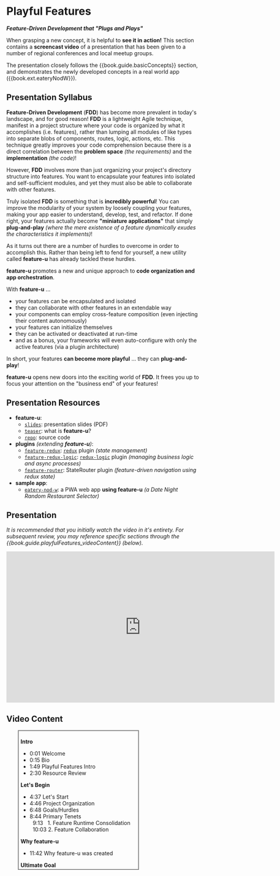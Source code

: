 # Playful Features

**_Feature-Driven Development that "Plugs and Plays"_**

When grasping a new concept, it is helpful to **see it in action!**
This section contains a **screencast video** of a presentation that
has been given to a number of regional conferences and local meetup
groups.

The presentation closely follows the {{book.guide.basicConcepts}}
section, and demonstrates the newly developed concepts in a real world
app ({{book.ext.eateryNodW}}).


## Presentation Syllabus

**Feature-Driven Development** (**FDD**) has become more prevalent in
today's landscape, and for good reason! **FDD** is a lightweight Agile
technique, manifest in a project structure where your code is
organized by what it accomplishes (i.e. features), rather than lumping
all modules of like types into separate blobs of components, routes,
logic, actions, etc. This technique greatly improves your code
comprehension because there is a direct correlation between the
**problem space** _(the requirements)_ and the **implementation**
_(the code)_!

However, **FDD** involves more than just organizing your project's
directory structure into features. You want to encapsulate your
features into isolated and self-sufficient modules, and yet they must
also be able to collaborate with other features.

Truly isolated **FDD** is something that is **incredibly powerful**!
You can improve the modularity of your system by loosely coupling your
features, making your app easier to understand, develop, test, and
refactor. If done right, your features actually become **"miniature
applications"** that simply **plug-and-play** _(where the mere existence of a
feature dynamically exudes the characteristics it implements)_!

As it turns out there are a number of hurdles to overcome in order to
accomplish this. Rather than being left to fend for yourself, a new
utility called **feature-u** has already tackled these hurdles.

**feature-u** promotes a new and unique approach to **code
**organization** and app orchestration**.

With **feature-u** ...

- your features can be encapsulated and isolated
- they can collaborate with other features in an extendable way
- your components can employ cross-feature composition (even injecting
  their content autonomously)
- your features can initialize themselves
- they can be activated or deactivated at run-time
- and as a bonus, your frameworks will even auto-configure with only
  the active features (via a plugin architecture)

In short, your features **can become more playful** ... they can **plug-and-play**!

**feature-u** opens new doors into the exciting world of **FDD**. It frees you
up to focus your attention on the "business end" of your features!

## Presentation Resources

- **feature-u**:
  - [`slides`](https://speakerdeck.com/kevinast/playful-features-dot-dot-dot-feature-based-development-that-plugs-and-plays): presentation slides (PDF)
  - [`teaser`](http://bit.ly/feature-u-teaser): what is **feature-u**?
  - [`repo`](https://github.com/KevinAst/feature-u): source code
- **plugins** _(extending **feature-u**)_:
  - [`feature-redux`](https://github.com/KevinAst/feature-redux): [`redux`](https://redux.js.org/) plugin _(state management)_
  - [`feature-redux-logic`](https://github.com/KevinAst/feature-redux-logic): [`redux-logic`](https://github.com/jeffbski/redux-logic) plugin _(managing business logic and async processes)_
  - [`feature-router`](https://github.com/KevinAst/feature-router): StateRouter plugin _(feature-driven navigation using redux state)_
- **sample app**:
  - [`eatery-nod-w`](https://github.com/KevinAst/eatery-nod-w): a PWA web app **using feature-u** _(a Date Night Random Restaurant Selector)_


## Presentation

_It is recommended that you initially watch the video in it's entirety.
For subsequent review, you may reference specific sections through the
{{book.guide.playfulFeatures_videoContent}} (below)._

<p align="center">
  <iframe name="featureVideo"
          id="featureVideo"
          width="700"
          height="394"
          src="https://www.youtube.com/embed/VKdAC3-lKjo"
          frameborder="0"
          allow="accelerometer; autoplay; encrypted-media; gyroscope; picture-in-picture"
          allowfullscreen></iframe>
</p>

## Video Content

<script>
  function advanceVideo(h, m, s) {
    var featureVideo = window.frames['featureVideo'];
    var startSeconds = h*3600 + m*60 + s;
    featureVideo.location.replace('https://www.youtube.com/embed/VKdAC3-lKjo?start=' + startSeconds + '&autoplay=1');
  }
</script>

<div style="overflow-y: scroll; height:350px; width:60%; border: 2px solid grey; margin-left: 30px; padding: 5px;">

<b>Intro</b><br/>
<ul>
  <li><span class="video-link" onclick="advanceVideo(0,0,1)"  >0:01</span> Welcome
  <li><span class="video-link" onclick="advanceVideo(0,0,15)" >0:15</span> Bio
  <li><span class="video-link" onclick="advanceVideo(0,1,49)" >1:49</span> Playful Features Intro
  <li><span class="video-link" onclick="advanceVideo(0,2,30)" >2:30</span> Resource Review
</ul>

<b>Let's Begin</b><br/>
<ul>
  <li><span class="video-link" onclick="advanceVideo(0, 4, 37)">4:37</span> Let's Start
  <li><span class="video-link" onclick="advanceVideo(0, 4, 46)">4:46</span> Project Organization
  <li><span class="video-link" onclick="advanceVideo(0, 6, 48)">6:48</span> Goals/Hurdles
  <li><span class="video-link" onclick="advanceVideo(0, 8, 44)">8:44</span> Primary Tenets<br/>
  &nbsp;&nbsp;<span class="video-link" onclick="advanceVideo(0, 9, 13)">9:13</span> &nbsp; 1. Feature Runtime Consolidation<br/>
  &nbsp;&nbsp;<span class="video-link" onclick="advanceVideo(0, 10,03)">10:03</span>       2. Feature Collaboration
</ul>

<b>Why feature-u</b><br/>
<ul>
  <li><span class="video-link" onclick="advanceVideo(0,11,42)">11:42</span> Why feature-u was created
</ul>

<b>Ultimate Goal</b><br/>
<ul>
  <li><span class="video-link" onclick="advanceVideo(0,12, 5)">12:05</span> Plug-and-Play
  <li><span class="video-link" onclick="advanceVideo(0,13,29)">13:29</span> What is Covered in this Session
</ul>

<b>DEMO App</b><br/>
<ul>
  <li><span class="video-link" onclick="advanceVideo(0,14,4)">14:04</span> eatery-nod: a feature-u app
</ul>

<b>Sneak Peek</b><br/>
<ul>
  <li><span class="video-link" onclick="advanceVideo(0,20,45)">20:45</span> Sneak Peek
<ol>
  <li><span class="video-link" onclick="advanceVideo(0,21, 3)">21:03</span> Simplified App Startup
  <li><span class="video-link" onclick="advanceVideo(0,23, 3)">23:03</span> Plug-and-Play
  <li><span class="video-link" onclick="advanceVideo(0,25,15)">25:15</span> A/B Feature Swap
</ol>
</ul>

<b>The feature-u Solution</b><br/>
<ul>
  <li><span class="video-link" onclick="advanceVideo(0,27,14)">27:14</span> feature-u basics
  <li><span class="video-link" onclick="advanceVideo(0,27,21)">27:21</span> launchApp()
  <li><span class="video-link" onclick="advanceVideo(0,27,58)">27:58</span> Feature objects
</ul>

<b>1. Feature Runtime Consolidation</b><br/>
<ul>
  <li><span class="video-link" onclick="advanceVideo(0,29,27)">29:27</span> Feature Runtime Consolidation
  <li><span class="video-link" onclick="advanceVideo(0,29,48)">29:48</span> App Initialization
  <li><span class="video-link" onclick="advanceVideo(0,32,53)">32:53</span> Framework Configuration
  <li><span class="video-link" onclick="advanceVideo(0,36, 9)">36:09</span> DEMO (App Startup)
</ul>

<b>Feature Enablement</b><br/>
<ul>
  <li><span class="video-link" onclick="advanceVideo(0,42,34)">42:34</span> Feature Enablement
  <li><span class="video-link" onclick="advanceVideo(0,43,39)">43:39</span> DEMO (Feature Enablement)
</ul>

<b>2. Feature Collaboration</b><br/>
<ul>
  <li><span class="video-link" onclick="advanceVideo(0,45,45)">45:45</span> Feature Collaboration
  <li><span class="video-link" onclick="advanceVideo(0,46, 7)">46:07</span> fassets - Feature Assets
  <li><span class="video-link" onclick="advanceVideo(0,47,26)">47:26</span> fassets diagram
  <li>fassets Code Snippets
  <ul>
    <li><span class="video-link" onclick="advanceVideo(0,49,46)">49:46</span> PUSH: fassets define
    <li><span class="video-link" onclick="advanceVideo(0,50,58)">50:58</span> UI Composition
    <li><span class="video-link" onclick="advanceVideo(0,53,16)">53:16</span> PULL: Usage Contract (This is EXCITING!)
  </ul>
  <li><span class="video-link" onclick="advanceVideo(0,57, 3)">57:03</span> DEMO (Feature Collaboration)
</ul>

<b>A/B Feature Swap</b><br/>
<ul>
  <li><span class="video-link" onclick="advanceVideo(0,59,25)">59:25</span>   A/B Feature Swap
  <li><span class="video-link" onclick="advanceVideo(1, 2,15)">1:02:15</span> DEMO (A/B Feature Swap)
</ul>

<b>Final Thoughts</b><br/>
<ul>
  <li><span class="video-link" onclick="advanceVideo(1, 6,25)">1:06:25</span> feature-u Context Diagram
  <li><span class="video-link" onclick="advanceVideo(1, 7, 8)">1:07:08</span> Features are a Higher Level Abstraction
  <li><span class="video-link" onclick="advanceVideo(1, 8, 9)">1:08:09</span> feature-u is NON Intrusive!
  <li><span class="video-link" onclick="advanceVideo(1, 8,54)">1:08:54</span> feature-u frees you up!!
  <li><span class="video-link" onclick="advanceVideo(1, 9,31)">1:09:31</span> feature-u Benefits
  <li><span class="video-link" onclick="advanceVideo(1,10, 2)">1:10:02</span> That's all Folks
</ul>

</div>
